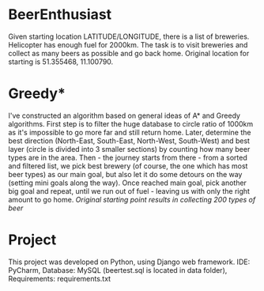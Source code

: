 # BeerEnthusiast
Given starting location LATITUDE/LONGITUDE, there is a list of breweries. Helicopter has enough fuel for 2000km. The task is to visit breweries and collect as many beers as possible and go back home. Original location for starting is 51.355468, 11.100790.

# Greedy*
I've constructed an algorithm based on general ideas of A* and Greedy algorithms. First step is to filter the huge database to circle ratio of 1000km as it's impossible to go more far and still return home. Later, determine the best direction (North-East, South-East, North-West, South-West) and best layer (circle is divided into 3 smaller sections) by counting how many beer types are in the area. Then - the journey starts from there - from a sorted and filtered list, we pick best brewery (of course, the one which has most beer types) as our main goal, but also let it do some detours on the way (setting mini goals along the way). Once reached main goal, pick another big goal and repeat, until we run out of fuel - leaving us with only the right amount to go home. *Original starting point results in collecting 200 types of beer*

# Project
This project was developed on Python, using Django web framework. IDE: PyCharm, Database: MySQL (beertest.sql is located in data folder), Requirements: requirements.txt

